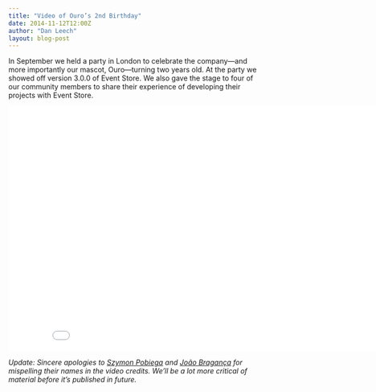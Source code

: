 ```yaml
---
title: "Video of Ouro’s 2nd Birthday"
date: 2014-11-12T12:00Z
author: "Dan Leech"
layout: blog-post
---
```


In September we held a party in London to celebrate the company—and more importantly our mascot, Ouro—turning two years old. At the party we showed off version 3.0.0 of Event Store. We also gave the stage to four of our community members to share their experience of developing their projects with Event Store.

<iframe width="864" height="486" src="//www.youtube.com/embed/jbpsZV1hWfY" frameborder="0" allowfullscreen></iframe>

*Update: Sincere apologies to [Szymon Pobiega](https://twitter.com/szymonpobiega) and [João Bragança](https://twitter.com/thefringeninja) for mispelling their names in the video credits. We’ll be a lot more critical of material before it’s published in future.*